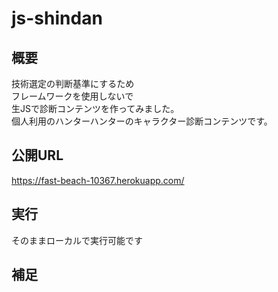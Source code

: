 # js-shindan

## 概要
技術選定の判断基準にするため  
フレームワークを使用しないで  
生JSで診断コンテンツを作ってみました。  
個人利用のハンターハンターのキャラクター診断コンテンツです。  

## 公開URL  
https://fast-beach-10367.herokuapp.com/  


## 実行
そのままローカルで実行可能です


## 補足

